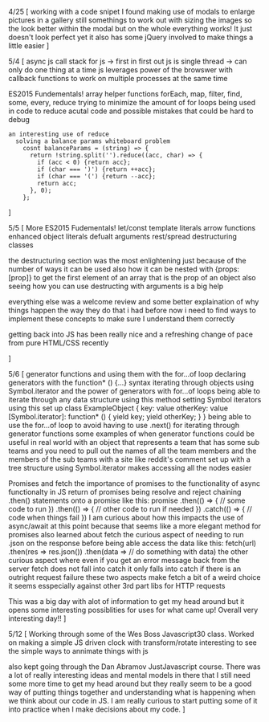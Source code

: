 4/25 [
  working with a code snipet I found making use of modals to enlarge pictures in a gallery
  still somethings to work out with sizing the images so the look better within the modal but on the whole everything works! It just doesn't look perfect yet
  it also has some jQuery involved to make things a little easier
]

5/4 [
  async js
    call stack for js -> first in first out
    js is single thread -> can only do one thing at a time
    js leverages power of the browswer with callback functions to work on multiple processes at the same time


  ES2015 Fundementals!
    array helper functions
      forEach, map, filter, find, some, every, reduce
    trying to minimize the amount of for loops being used in code 
      to reduce acutal code and possible mistakes that could be hard to debug
    
    an interesting use of reduce 
      solving a balance params whiteboard problem
        cosnt balanceParams = (string) => {
          return !string.split('').reduce((acc, char) => {
            if (acc < 0) {return acc};
            if (char === ')') {return ++acc};
            if (char === '(') {return --acc};
            return acc;
          }, 0);
        };
]

5/5 [
  More ES2015 Fudementals!
  let/const 
  template literals
  arrow functions
  enhanced object literals
  defualt arguments
  rest/spread
  destructuring
  classes

  the destructuring section was the most enlightening just because of the number of ways it can be used 
    also how it can be nested with {props: [prop]} to get the first element of an array that is the prop of an object
    also seeing how you can use destructing with arguments is a big help
  
  everything else was a welcome review and some better explaination of why things happen the way they do that i had before
  now i need to find ways to implement these concepts to make sure I understand them correctly

  getting back into JS has been really nice and a refreshing change of pace from pure HTML/CSS recently
   
]

5/6 [
  generator functions and using them with the for...of loop
   declaring generators with the function* () {...} syntax
    iterating through objects using Symbol.iterator and the power of generators with for...of loops
      being able to iterate through any data structure using this method
      setting Symbol iterators using this set up
      class ExampleObject {
        key: value
        otherKey: value
        [Symbol.iterator]: function* () {
          yield key;
          yield otherKey;
        }
      }
    being able to use the for...of loop to avoid having to use .next() for iterating through generator functions
    some examples of when generator functions could be useful in real world
      with an object that represents a team that has some sub teams and you need to pull out the names of all the team members
        and the members of the sub teams
      with a site like reddit's comment set up with a tree structure using Symbol.iterator makes accessing all the nodes easier
  
  Promises and fetch
    the importance of promises to the functionality of async functionalty in JS
    return of promises being resolve and reject
    chaining .then() statements onto a promise
     like this: 
      promise
        .then(() => {
            // some code to run
          })
        .then(() => {
          // other code to run if needed
        })
        .catch(() => {
          // code when things fail
        })
    I am curious about how this impacts the use of async/await at this point because that seems like a more elegant method for promises
    also learned about fetch
      the curious aspect of needing to run .json on the response before being able access the data
      like this:
        fetch(url)
          .then(res => res.json())
          .then(data => // do something with data)
      the other curious aspect where even if you get an error message back from the server fetch does not fall into catch 
        it only falls into catch if there is an outright request failure
      these two aspects make fetch a bit of a weird choice it seems esspecially against other 3rd part libs for HTTP requests

  This was a big day with alot of information to get my head around but it opens some interesting possiblities for uses for what came up! Overall very interesting day!!
]

5/12 [
  Working through some of the Wes Boss Javascript30 class. Worked on making a simple JS driven clock with transform/rotate
    interesting to see the simple ways to annimate things with js
  
  also kept going through the Dan Abramov JustJavascript course. There was a lot of really interesting ideas and mental models in there that I still need some more time to get my head around but they really seem to be a good way of putting things together and understanding what is happening when we think about our code in JS. I am really curious to start putting some of it into practice when I make decisions about my code.
]